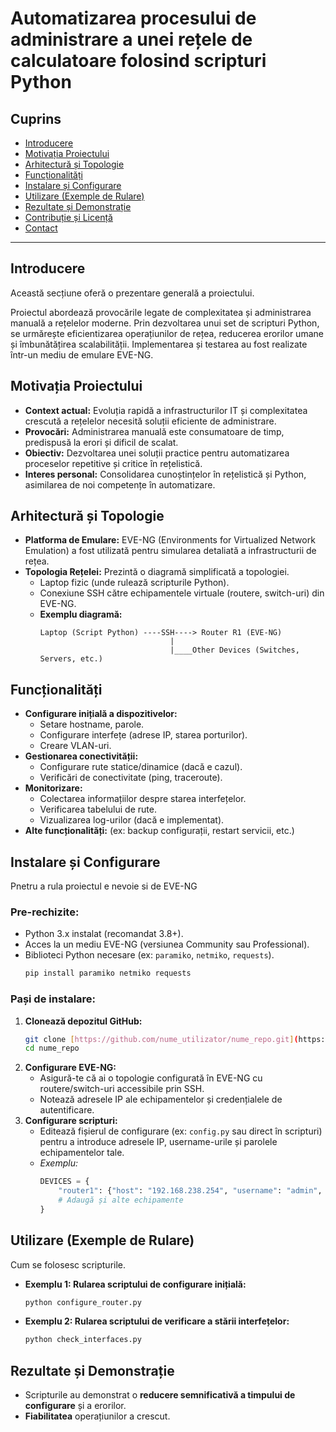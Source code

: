 #  Automatizarea procesului de administrare a unei rețele de calculatoare folosind scripturi Python



## Cuprins

* [Introducere](#introducere)
* [Motivația Proiectului](#motivația-proiectului)
* [Arhitectură și Topologie](#arhitectură-și-topologie)
* [Funcționalități](#funcționalități)
* [Instalare și Configurare](#instalare-și-configurare)
* [Utilizare (Exemple de Rulare)](#utilizare-exemple-de-rulare)
* [Rezultate și Demonstrație](#rezultate-și-demonstrație)
* [Contribuție și Licență](#contribuție-și-licență)
* [Contact](#contact)

---

## Introducere

Această secțiune oferă o prezentare generală a proiectului.

Proiectul abordează provocările legate de complexitatea și administrarea manuală a rețelelor moderne. Prin dezvoltarea unui set de scripturi Python, se urmărește eficientizarea operațiunilor de rețea, reducerea erorilor umane și îmbunătățirea scalabilității. Implementarea și testarea au fost realizate într-un mediu de emulare EVE-NG.

## Motivația Proiectului


* **Context actual:** Evoluția rapidă a infrastructurilor IT și complexitatea crescută a rețelelor necesită soluții eficiente de administrare.
* **Provocări:** Administrarea manuală este consumatoare de timp, predispusă la erori și dificil de scalat.
* **Obiectiv:** Dezvoltarea unei soluții practice pentru automatizarea proceselor repetitive și critice în rețelistică.
* **Interes personal:** Consolidarea cunoștințelor în rețelistică și Python, asimilarea de noi competențe în automatizare.

## Arhitectură și Topologie



* **Platforma de Emulare:** EVE-NG (Environments for Virtualized Network Emulation) a fost utilizată pentru simularea detaliată a infrastructurii de rețea.
* **Topologia Rețelei:** Prezintă o diagramă simplificată a topologiei.
    * Laptop fizic (unde rulează scripturile Python).
    * Conexiune SSH către echipamentele virtuale (routere, switch-uri) din EVE-NG.
    * **Exemplu diagramă:**
        ```
        Laptop (Script Python) ----SSH----> Router R1 (EVE-NG)
                                     |
                                     |____Other Devices (Switches, Servers, etc.)
        ```

## Funcționalități


* **Configurare inițială a dispozitivelor:**
    * Setare hostname, parole.
    * Configurare interfețe (adrese IP, starea porturilor).
    * Creare VLAN-uri.
* **Gestionarea conectivității:**
    * Configurare rute statice/dinamice (dacă e cazul).
    * Verificări de conectivitate (ping, traceroute).
* **Monitorizare:**
    * Colectarea informațiilor despre starea interfețelor.
    * Verificarea tabelului de rute.
    * Vizualizarea log-urilor (dacă e implementat).
* **Alte funcționalități:** (ex: backup configurații, restart servicii, etc.)

## Instalare și Configurare

Pnetru a rula proiectul e nevoie si de EVE-NG

### Pre-rechizite:

* Python 3.x instalat (recomandat 3.8+).
* Acces la un mediu EVE-NG (versiunea Community sau Professional).
* Biblioteci Python necesare (ex: `paramiko`, `netmiko`, `requests`).
    ```bash
    pip install paramiko netmiko requests
    ```

### Pași de instalare:

1.  **Clonează depozitul GitHub:**
    ```bash
    git clone [https://github.com/nume_utilizator/nume_repo.git](https://github.com/nume_utilizator/nume_repo.git)
    cd nume_repo
    ```
2.  **Configurare EVE-NG:**
    * Asigură-te că ai o topologie configurată în EVE-NG cu routere/switch-uri accessibile prin SSH.
    * Notează adresele IP ale echipamentelor și credențialele de autentificare.
3.  **Configurare scripturi:**
    * Editează fișierul de configurare (ex: `config.py` sau direct în scripturi) pentru a introduce adresele IP, username-urile și parolele echipamentelor tale.
    * *Exemplu:*
        ```python
        DEVICES = {
            "router1": {"host": "192.168.238.254", "username": "admin", "password": "password"},
            # Adaugă și alte echipamente
        }
        ```

## Utilizare (Exemple de Rulare)

Cum se folosesc scripturile.

* **Exemplu 1: Rularea scriptului de configurare inițială:**
    ```bash
    python configure_router.py
    ```
 
* **Exemplu 2: Rularea scriptului de verificare a stării interfețelor:**
    ```bash
    python check_interfaces.py
    ```
  


## Rezultate și Demonstrație



* Scripturile au demonstrat o **reducere semnificativă a timpului de configurare** și a erorilor.
* **Fiabilitatea** operațiunilor a crescut.

